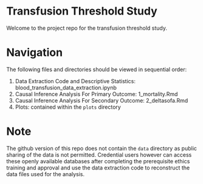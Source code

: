 # Transfusion Threshold Study 

Welcome to the project repo for the transfusion threshold study. 

# Navigation

The following files and directories should be viewed in sequential order:
1. Data Extraction Code and Descriptive Statistics: blood_transfusion_data_extraction.ipynb
2. Causal Inference Analysis For Primary Outcome: 1_mortality.Rmd
3. Causal Inference Analysis For Secondary Outcome: 2_deltasofa.Rmd
4. Plots: contained within the `plots` directory

# Note

The github version of this repo does not contain the `data` directory as public sharing of the data is not permitted. Credential users however can access these openly available databases after completing the prerequisite ethics training and approval and use the data extraction code to reconstruct the data files used for the analysis.
